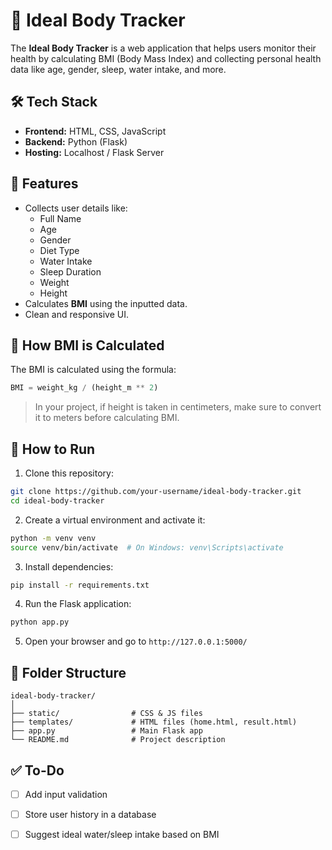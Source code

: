 # 💪 Ideal Body Tracker

The **Ideal Body Tracker** is a web application that helps users monitor their health by calculating BMI (Body Mass Index) and collecting personal health data like age, gender, sleep, water intake, and more.


## 🛠 Tech Stack

- **Frontend:** HTML, CSS, JavaScript  
- **Backend:** Python (Flask)  
- **Hosting:** Localhost / Flask Server  

## 🚀 Features

- Collects user details like:
  - Full Name
  - Age
  - Gender
  - Diet Type
  - Water Intake
  - Sleep Duration
  - Weight
  - Height
- Calculates **BMI** using the inputted data.
- Clean and responsive UI.


## 🧠 How BMI is Calculated

The BMI is calculated using the formula:

```python
BMI = weight_kg / (height_m ** 2)
```

> In your project, if height is taken in centimeters, make sure to convert it to meters before calculating BMI.

## 🧪 How to Run

1. Clone this repository:

```bash
git clone https://github.com/your-username/ideal-body-tracker.git
cd ideal-body-tracker
```

2. Create a virtual environment and activate it:

```bash
python -m venv venv
source venv/bin/activate  # On Windows: venv\Scripts\activate
```

3. Install dependencies:

```bash
pip install -r requirements.txt
```

4. Run the Flask application:

```bash
python app.py
```

5. Open your browser and go to `http://127.0.0.1:5000/`

## 📁 Folder Structure

```
ideal-body-tracker/
│
├── static/                # CSS & JS files
├── templates/             # HTML files (home.html, result.html)
├── app.py                 # Main Flask app
└── README.md              # Project description
```

## ✅ To-Do

- [ ] Add input validation
- [ ] Store user history in a database
- [ ] Suggest ideal water/sleep intake based on BMI

